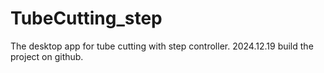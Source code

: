 # TubeCutting_step
The desktop app for tube cutting with step controller.
2024.12.19 build the project on github.
